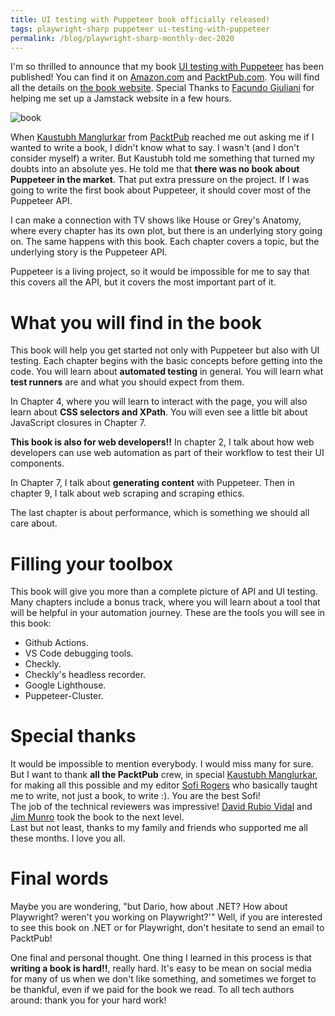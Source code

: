 ```yaml
---
title: UI testing with Puppeteer book officially released!
tags: playwright-sharp puppeteer ui-testing-with-puppeteer
permalink: /blog/playwright-sharp-monthly-dec-2020
---
```


I'm so thrilled to announce that my book [UI testing with Puppeteer](https://www.uitestingwithpuppeteer.com/)  has been published! You can find it on [Amazon.com](https://www.amazon.com/Testing-Puppeteer-end-end-automation/dp/180020678X/) and 
[PacktPub.com](https://www.packtpub.com/product/ui-testing-with-puppeteer/9781800206786). You will find all the details on [the book website](https://www.uitestingwithpuppeteer.com/). Special Thanks to [Facundo Giuliani](https://fgiuliani.com/) for helping me set up a Jamstack website in a few hours.  

![book](https://www.uitestingwithpuppeteer.com/images/B16113_Mockup%20cover.jpg)

When [Kaustubh Manglurkar](https://www.linkedin.com/in/kaustubh-manglurkar-871ba0167/) from [PacktPub](https://www.packtpub.com/) reached me out asking me if I wanted to write a book, I didn't know what to say. I wasn't (and I don't consider myself) a writer. But Kaustubh told me something that turned my doubts into an absolute yes. He told me that **there was no book about Puppeteer in the market**.
That put extra pressure on the project. If I was going to write the first book about Puppeteer, it should cover most of the Puppeteer API.  

I can make a connection with TV shows like House or Grey's Anatomy, where every chapter has its own plot, but there is an underlying story going on. The same happens with this book. Each chapter covers a topic, but the underlying story is the Puppeteer API.  

Puppeteer is a living project, so it would be impossible for me to say that this covers all the API, but it covers the most important part of it. 

# What you will find in the book

This book will help you get started not only with Puppeteer but also with UI testing. Each chapter begins with the basic concepts before getting into the code. You will learn about **automated testing** in general. You will learn what **test runners** are and what you should expect from them. 

In Chapter 4, where you will learn to interact with the page, you will also learn about **CSS selectors and XPath**. You will even see a little bit about JavaScript closures in Chapter 7.

**This book is also for web developers!!**
In chapter 2, I talk about how web developers can use web automation as part of their workflow to test their UI components. 

In Chapter 7, I talk about **generating content** with Puppeteer. Then in chapter 9, I talk about web scraping and scraping ethics. 

The last chapter is about performance, which is something we should all care about.

# Filling your toolbox

This book will give you more than a complete picture of API and UI testing. Many chapters include a bonus track, where you will learn about a tool that will be helpful in your automation journey. 
These are the tools you will see in this book:
 * Github Actions.
 * VS Code debugging tools.
 * Checkly.
 * Checkly's headless recorder.
 * Google Lighthouse.
 * Puppeteer-Cluster.

# Special thanks

It would be impossible to mention everybody. I would miss many for sure. But I want to thank **all the PacktPub** crew, in special [Kaustubh Manglurkar](https://www.linkedin.com/in/kaustubh-manglurkar-871ba0167/), for making all this possible and my editor [Sofi Rogers](https://www.linkedin.com/in/sofi-rogers-93b7177a/) who basically taught me to write, not just a book, to write :). You are the best Sofi!  
The job of the technical reviewers was impressive! [David Rubio Vidal](https://www.linkedin.com/in/davidrv87/) and [Jim Munro](https://www.linkedin.com/in/jimfmunro/) took the book to the next level.  
Last but not least, thanks to my family and friends who supported me all these months. I love you all.

# Final words

Maybe you are wondering, "but Dario, how about .NET? How about Playwright? weren't you working on Playwright?'" Well, if you are interested to see this book on .NET or for Playwright, don't hesitate to send an email to PacktPub! 

One final and personal thought. One thing I learned in this process is that **writing a book is hard!!**, really hard. It's easy to be mean on social media for many of us when we don't like something, and sometimes we forget to be thankful, even if we paid for the book we read. 
To all tech authors around: thank you for your hard work!

 
 

